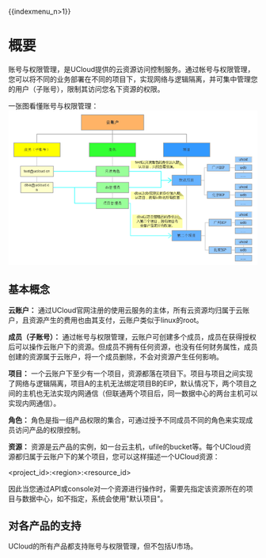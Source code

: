 {{indexmenu_n>1}}

# 概要

账号与权限管理，是UCloud提供的云资源访问控制服务。通过帐号与权限管理，您可以将不同的业务部署在不同的项目下，实现网络与逻辑隔离，并可集中管理您的用户（子账号），限制其访问您名下资源的权限。

一张图看懂账号与权限管理：
![](images/iam_ai.png)


## 基本概念

**云账户：**
通过UCloud官网注册的使用云服务的主体，所有云资源均归属于云账户，且资源产生的费用也由其支付，云账户类似于linux的root。

**成员（子账号）：**
通过帐号与权限管理，云账户可创建多个成员，成员在获得授权后可以操作云账户下的资源。但成员不拥有任何资源，也没有任何财务属性，成员创建的资源属于云账户，将一个成员删除，不会对资源产生任何影响。

**项目：**
一个云账户下至少有一个项目，资源都落在项目下。项目与项目之间实现了网络与逻辑隔离，项目A的主机无法绑定项目B的EIP，默认情况下，两个项目之间的主机也无法实现内网通信（但联通两个项目后，同一数据中心的两台主机可以实现内网通信）。

**角色：** 角色是指一组产品权限的集合，可通过授予不同成员不同的角色来实现成员访问产品的权限控制。

**资源：**
资源是云产品的实例，如一台云主机，ufile的bucket等。每个UCloud资源都归属于云账户下的某个项目，您可以这样描述一个UCloud资源：

<project_id\>:<region\>:<resource_id>

因此当您通过API或console对一个资源进行操作时，需要先指定该资源所在的项目与数据中心，如不指定，系统会使用"默认项目"。

## 对各产品的支持

UCloud的所有产品都支持账号与权限管理，但不包括U市场。
